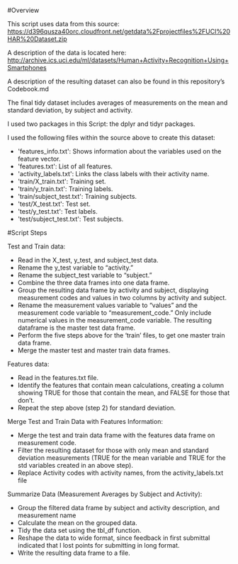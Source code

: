 #Overview

This script uses data from this source: https://d396qusza40orc.cloudfront.net/getdata%2Fprojectfiles%2FUCI%20HAR%20Dataset.zip 
 
A description of the data is located here:  
http://archive.ics.uci.edu/ml/datasets/Human+Activity+Recognition+Using+Smartphones
 
A description of the resulting dataset can also be found in this repository’s Codebook.md 
 
The final tidy dataset includes averages of measurements on the mean and standard deviation, by subject and activity.  
 
I used two packages in this Script: the dplyr and tidyr packages.  
 
I used the following files within the source above to create this dataset:  
* 'features_info.txt': Shows information about the variables used on the feature vector. 
* 'features.txt': List of all features. 
* 'activity_labels.txt': Links the class labels with their activity name. 
* 'train/X_train.txt': Training set. 
* 'train/y_train.txt': Training labels. 
* 'train/subject_test.txt': Training subjects. 
* 'test/X_test.txt': Test set. 
* 'test/y_test.txt': Test labels. 
* 'test/subject_test.txt': Test subjects. 
 
#Script Steps

Test and Train data:  
* Read in the X_test, y_test, and subject_test data. 
* Rename the y_test variable to “activity.” 
* Rename the subject_test variable to “subject.” 
* Combine the three data frames into one data frame. 
* Group the resulting data frame by activity and subject, displaying measurement codes and values in two columns by activity and subject. 
* Rename the measurement values variable to “values” and the measurement code variable to “measurement_code.” Only include numerical values in the measurement_code variable. The resulting dataframe is the master test data frame. 
* Perform the five steps above for the ‘train’ files, to get one master train data frame. 
* Merge the master test and master train data frames. 

Features data:  
* Read in the features.txt file.  
* Identify the features that contain mean calculations, creating a column showing TRUE for those that contain the mean, and FALSE for those that don’t. 
* Repeat the step above (step 2) for standard deviation.  

Merge Test and Train Data with Features Information:  
* Merge the test and train data frame with the features data frame on measurement code.  
* Filter the resulting dataset for those with only mean and standard deviation measurements (TRUE for the mean variable and TRUE for the std variables created in an above step).  
* Replace Activity codes with activity names, from the activity_labels.txt file 

Summarize Data (Measurement Averages by Subject and Activity):  
* Group the filtered data frame by subject and activity description, and measurement name 
* Calculate the mean on the grouped data.  
* Tidy the data set using the tbl_df function.
* Reshape the data to wide format, since feedback in first submittal indicated that I lost points for submitting in long format.
* Write the resulting data frame to a file.  
 
 
 
